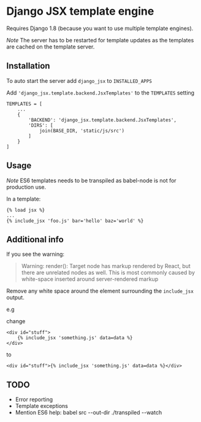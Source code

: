 # Django JSX template engine

Requires Django 1.8 (because you want to use multiple template engines).

*Note* The server has to be restarted for template updates as the templates are cached on the template server.

## Installation

To auto start the server add `django_jsx` to `INSTALLED_APPS`

Add `'django_jsx.template.backend.JsxTemplates'` to the `TEMPLATES` setting

    TEMPLATES = [
        ...
        {
            'BACKEND': 'django_jsx.template.backend.JsxTemplates',
            'DIRS': [
                join(BASE_DIR, 'static/js/src')
            ]
        }
    ]
    

## Usage

*Note* ES6 templates needs to be transpiled as babel-node is not for production use.


In a template:

    {% load jsx %}
    ...
    {% include_jsx 'foo.js' bar='hello' baz='world' %}


## Additional info

If you see the warning:

> Warning: render(): Target node has markup rendered by React, but there are unrelated nodes as well. This is most commonly caused by white-space inserted around server-rendered markup

Remove any white space around the element surrounding the `include_jsx` output.

e.g

change

    <div id="stuff">
        {% include_jsx 'something.js' data=data %}
    </div>

to

    <div id="stuff">{% include_jsx 'something.js' data=data %}</div>


## TODO

*  Error reporting
*  Template exceptions
*  Mention ES6 help: babel src --out-dir ./transpiled --watch 
